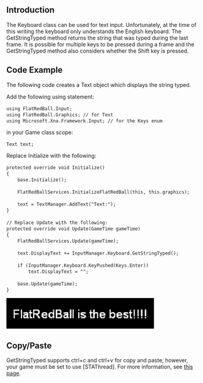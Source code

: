 ## Introduction

The Keyboard class can be used for text input. Unfortunately, at the time of this writing the keyboard only understands the English keyboard. The GetStringTyped method returns the string that was typed during the last frame. It is possible for multiple keys to be pressed during a frame and the GetStringTyped method also considers whether the Shift key is pressed.

## Code Example

The following code creates a Text object which displays the string typed.

Add the following using statement:

    using FlatRedBall.Input;
    using FlatRedBall.Graphics; // for Text
    using Microsoft.Xna.Framework.Input; // for the Keys enum

in your Game class scope:

    Text text;

Replace Initialize with the following:

    protected override void Initialize()
    {
        base.Initialize();     

        FlatRedBallServices.InitializeFlatRedBall(this, this.graphics);
        
        text = TextManager.AddText("Text:");
    }

    // Replace Update with the following:
    protected override void Update(GameTime gameTime)
    {
        FlatRedBallServices.Update(gameTime);

        text.DisplayText += InputManager.Keyboard.GetStringTyped();

        if (InputManager.Keyboard.KeyPushed(Keys.Enter))
            text.DisplayText = "";

        base.Update(gameTime);
    }

![FlatRedBallIsTheBestText.png](/media/migrated_media-FlatRedBallIsTheBestText.png)

## Copy/Paste

GetStringTyped supports ctrl+c and ctrl+v for copy and paste; however, your game must be set to use \[STAThread\]. For more information, see [this page](http://stackoverflow.com/questions/1361033/what-does-stathread-do).
